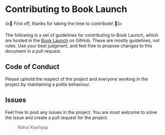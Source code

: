 # Contributing to Book Launch

:+1::tada: First off, thanks for taking the time to contribute! :tada::+1:

The following is a set of guidelines for contributing to Book Launch, which are hosted in the [Book Launch](https://github.com/rahulkashyap0000/book-launch) on GitHub. These are mostly guidelines, not rules. Use your best judgment, and feel free to propose changes to this document in a pull request.

## Code of Conduct

Please uphold the respect of the project and everyone working in the project by maintaining a polite behaviour.

## Issues

Feel free to post any issues in the project. You are most welcome to solve the issue and create a pull request for the project. 

> Rahul Kashyap
